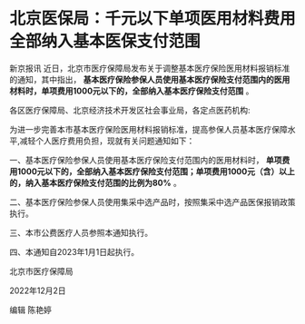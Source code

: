 # 北京医保局：千元以下单项医用材料费用全部纳入基本医保支付范围

新京报讯 近日，北京市医疗保障局发布关于调整基本医疗保险医用材料报销标准的通知，其中指出，
**基本医疗保险参保人员使用基本医疗保险支付范围内的医用材料时，单项费用1000元以下的，全部纳入基本医疗保险支付范围** 。

各区医疗保障局、北京经济技术开发区社会事业局，各定点医药机构:

为进一步完善本市基本医疗保险医用材料报销标准，提高参保人员基本医疗保障水平,减轻个人医疗费用负担，现就有关问题通知如下：

一、基本医疗保险参保人员使用基本医疗保险支付范围内的医用材料时，
**单项费用1000元以下的，全部纳入基本医疗保险支付范围；单项费用1000元（含）以上的，纳入基本医疗保险支付范围的比例为80%** 。

二、基本医疗保险参保人员使用集采中选产品时，按照集采中选产品医保报销政策执行。

三、本市公费医疗人员参照本通知执行。

四、本通知自2023年1月1日起执行。

北京市医疗保障局

2022年12月2日

编辑 陈艳婷


